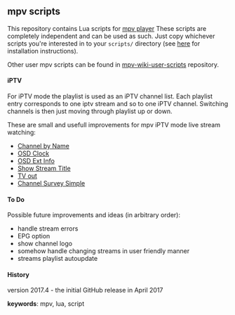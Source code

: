 ## mpv scripts

This repository contains Lua scripts for [mpv player](https://github.com/mpv-player/mpv "GitHub project") 
These scripts are completely independent and can be used as such. Just copy whichever scripts you're interested 
in to your `scripts/` directory (see [here](https://mpv.io/manual/master/#lua-scripting) for installation instructions).

Other user mpv scripts can be found in [mpv-wiki-user-scripts](https://github.com/mpv-player/mpv/wiki/User-Scripts "mpv scripts") repository.

#### iPTV

For iPTV mode the playlist is used as an iPTV channel list. Each playlist entry corresponds to one iptv stream and so to one iPTV channel. 
Switching channels is then just moving through playlist up or down.

These are small and usefull improvements for mpv iPTV mode live stream watching:

* [Channel by Name](scripts/channel-by-name)
* [OSD Clock](scripts/osd-clock)
* [OSD Ext Info](scripts/osd-ext-info)
* [Show Stream Title](scripts/show-stream-title)
* [TV out](scripts/tv)
* [Channel Survey Simple](scripts/channel-survey-simple)

#### To Do

Possible future improvements and ideas (in arbitrary order):
* handle stream errors
* EPG option
* show channel logo
* somehow handle changing streams in user friendly manner
* streams playlist autoupdate

#### History

version 2017.4 - the initial GitHub release in April 2017

**keywords**: mpv, lua, script

